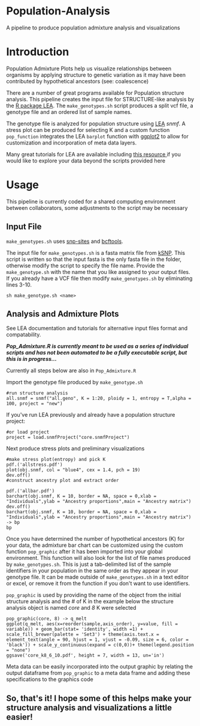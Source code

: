 # Population-Analysis
A pipeline to produce population admixture analysis and visualizations

# Introduction 
Population Admixture Plots help us visualize relationships between organisms by applying structure to genetic variation as it may have been contributed by hypothetical ancestors (see: coalescence)

There are a number of great programs available for Population structure analysis.
This pipeline creates the input file for STRUCTURE-like analysis by the [R package LEA](https://www.rdocumentation.org/packages/LEA/versions/1.4.0). The `make_genotypes.sh` script produces a split vcf file, a genotype file and an ordered list of sample names.

The genotype file is analyzed for population structure using [LEA](https://www.rdocumentation.org/packages/LEA/versions/1.4.0) *snmf*.
A stress plot can be produced for selecting K and a custom function `pop_function` integrates the LEA `barplot` function with [ggplot2](https://ggplot2.tidyverse.org/) to allow for customization and incorporation of meta data layers.

Many great tutorials for LEA are available including [ this resource ](http://membres-timc.imag.fr/Olivier.Francois/LEA/tutorial.htm) if you would like to explore your data beyond the scripts provided here 

# Usage
This pipeline is currently coded for a shared computing environment between collaborators, some adjustments to the script may be necessary 
## Input File
`make_genotypes.sh` uses [snp-sites](https://github.com/sanger-pathogens/snp-sites) and [bcftools](https://samtools.github.io/bcftools/bcftools.html). 

The input file for `make_genotypes.sh` is a fasta matrix file from [kSNP](https://sourceforge.net/projects/ksnp/). This script is written so that the input fasta is the only fasta file in the folder, otherwise modify the script to specify the file name. Provide the `make_genotype.sh` with the name that you like assigned to your output files. If you already have a VCF file then modify `make_genotypes.sh` by eliminating lines 3-10. 

```
sh make_genotype.sh <name>
```

## Analysis and Admixture Plots
See LEA documentation and tutorials for alternative input files format and compatability.

 ***_Pop_Admixture.R_ is currently meant to be used as a series of individual scripts and has not been automated to be a fully executable script, but this is in progress...***

Currently all steps below are also in `Pop_Admixture.R`

Import the genotype file produced by `make_genotype.sh`

```
#run structure analysis
all.snmf = snmf("all.geno", K = 1:20, ploidy = 1, entropy = T,alpha = 100, project = "new")
```

If you've run LEA previously and already have a population structure project:

```
#or load project
project = load.snmfProject("core.snmfProject")
```

Next produce stress plots and preliminary visualizations

```
#make stress plot(entropy) and pick K
pdf.('allstress.pdf')
plot(obj.snmf, col = "blue4", cex = 1.4, pch = 19)
dev.off()
#construct ancestry plot and extract order

pdf.('allbar.pdf')
barchart(obj.snmf, K = 10, border = NA, space = 0,xlab = "Individuals",ylab = "Ancestry proportions",main = "Ancestry matrix")
dev.off()
barchart(obj.snmf, K = 10, border = NA, space = 0,xlab = "Individuals",ylab = "Ancestry proportions",main = "Ancestry matrix") -> bp
bp
```

Once you have determined the number of hypothetical ancestors (K) for your data, the admixture bar chart can be customized using the custom function `pop_graphic` after it has been imported into your global environment. This function will also look for the list of file names produced by `make_genotypes.sh`. This is just a tab-delimited list of the sample identifiers in your population in the same order as they appear in your genotype file. It can be made outside of `make_genotypes.sh` in a text editor or excel, or remove it from the function if you don't want to use identifiers.

`pop_graphic` is used by providing the name of the object from the initial structure analysis and the # of K
in the example below the structure analysis object is named *core* and *8* K were selected

```
pop_graphic(core, 8) -> q_melt
ggplot(q_melt, aes(x=reorder(sample,axis_order), y=value, fill = variable)) + geom_bar(stat= 'identity', width =1) + scale_fill_brewer(palette = 'Set3') + theme(axis.text.x = element_text(angle = 90, hjust = 1, vjust = -0.09, size = 6, color = 'black')) + scale_y_continuous(expand = c(0,0))+ theme(legend.position = "none")
ggsave('core_k8_6_10.pdf', height = 7, width = 13, un='in')

```
Meta data can be easily incorporated into the output graphic by relating the output dataframe from `pop_graphic` to a meta data frame and adding these specifications to the graphics code

## So, that's it! I hope some of this helps make your structure analysis and visualizations a little easier!

